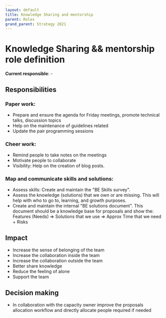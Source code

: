 ```yaml
---
layout: default
title: Knowledge Sharing and mentorship
parent: Roles
grand_parent: Strategy 2021
---
```


# Knowledge Sharing && mentorship role definition

**Current responsible**: -

## Responsibilities

### Paper work:
-  Prepare and ensure the agenda for Friday meetings, promote technical talks, discussion topics
-  Help on the maintenance of guidelines related
-  Update the pair programming sessions

### Cheer work:
-  Remind people to take notes on the meetings
-  Motivate people to collaborate
-  Visibility: Help on the creation of blog posts.

### Map and communicate skills and solutions: 
-  Assess skills: Create and maintain the "BE Skills survey". 
-  Assess the knowledge (solutions) that we own or are missing. This will help with who to go to, learning, and growth purposes.
-  Create and maintain the internal "BE solutions document". This document should be a knowledge base for proposals and show the: Features (Needs) ⇒ Solutions that we use ⇒ Approx Time that we need + Risks


## Impact
-  Increase the sense of belonging of the team
-  Increase the collaboration inside the team
-  Increase the collaboration outside the team
-  Better share knowledge
-  Reduce the feeling of alone
-  Support the team

## Decision making
-  In collaboration with the capacity owner improve the proposals allocation workflow and directly allocate people required if needed
